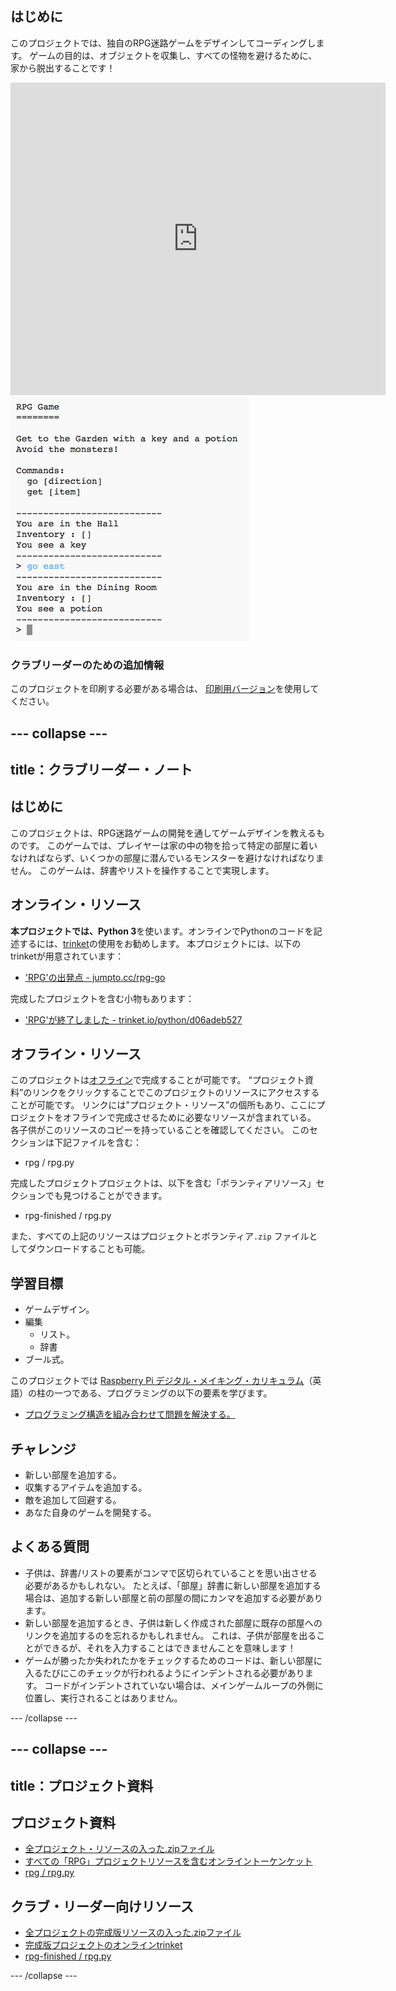 ## はじめに

このプロジェクトでは、独自のRPG迷路ゲームをデザインしてコーディングします。 ゲームの目的は、オブジェクトを収集し、すべての怪物を避けるために、家から脱出することです！

<div class="trinket">
  <iframe src="https://trinket.io/embed/python/d06adeb527?outputOnly=true&start=result" width="600" height="500" frameborder="0" marginwidth="0" marginheight="0" allowfullscreen>
  </iframe>
  <img src="images/rpg-finished.png">
</div>

### クラブリーダーのための追加情報

このプロジェクトを印刷する必要がある場合は、 [印刷用バージョン](https://projects.raspberrypi.org/en/projects/rpg/print)を使用してください。

## \--- collapse \---

## title：クラブリーダー・ノート

## はじめに

このプロジェクトは、RPG迷路ゲームの開発を通してゲームデザインを教えるものです。 このゲームでは、プレイヤーは家の中の物を拾って特定の部屋に着いなければならず、いくつかの部屋に潜んでいるモンスターを避けなければなりません。 このゲームは、辞書やリストを操作することで実現します。

## オンライン・リソース

**本プロジェクトでは、Python 3**を使います。オンラインでPythonのコードを記述するには、[trinket](https://trinket.io/)の使用をお勧めします。 本プロジェクトには、以下のtrinketが用意されています：

+ ['RPG'の出発点 - jumpto.cc/rpg-go](http://jumpto.cc/rpg-go)

完成したプロジェクトを含む小物もあります：

+ ['RPG'が終了しました - trinket.io/python/d06adeb527](https://trinket.io/python/d06adeb527)

## オフライン・リソース

このプロジェクトは[オフライン](https://www.codeclubprojects.org/en-GB/resources/python-working-offline/)で完成することが可能です。 “プロジェクト資料”のリンクをクリックすることでこのプロジェクトのリソースにアクセスすることが可能です。 リンクには”プロジェクト・リソース”の個所もあり、ここにプロジェクトをオフラインで完成させるために必要なリソースが含まれている。 各子供がこのリソースのコピーを持っていることを確認してください。 このセクションは下記ファイルを含む：

+ rpg / rpg.py

完成したプロジェクトプロジェクトは、以下を含む「ボランティアリソース」セクションでも見つけることができます。

+ rpg-finished / rpg.py

また、すべての上記のリソースはプロジェクトとボランティア`.zip` ファイルとしてダウンロードすることも可能。

## 学習目標

+ ゲームデザイン。
+ 編集 
    + リスト。
    + 辞書
+ ブール式。

このプロジェクトでは [Raspberry Pi デジタル・メイキング・カリキュラム](http://rpf.io/curriculum)（英語）の柱の一つである、プログラミングの以下の要素を学びます。

+ [プログラミング構造を組み合わせて問題を解決する。](https://www.raspberrypi.org/curriculum/programming/builder)

## チャレンジ

+ 新しい部屋を追加する。
+ 収集するアイテムを追加する。
+ 敵を追加して回避する。
+ あなた自身のゲームを開発する。

## よくある質問

+ 子供は、辞書/リストの要素がコンマで区切られていることを思い出させる必要があるかもしれない。 たとえば、「部屋」辞書に新しい部屋を追加する場合は、追加する新しい部屋と前の部屋の間にカンマを追加する必要があります。
+ 新しい部屋を追加するとき、子供は新しく作成された部屋に既存の部屋へのリンクを追加するのを忘れるかもしれません。 これは、子供が部屋を出ることができるが、それを入力することはできませんことを意味します！
+ ゲームが勝ったか失われたかをチェックするためのコードは、新しい部屋に入るたびにこのチェックが行われるようにインデントされる必要があります。 コードがインデントされていない場合は、メインゲームループの外側に位置し、実行されることはありません。

\--- /collapse \---

## \--- collapse \---

## title：プロジェクト資料

## プロジェクト資料

+ [全プロジェクト・リソースの入った.zipファイル](resources/rpg-project-resources.zip)
+ [すべての「RPG」プロジェクトリソースを含むオンライントーケンケット](http://jumpto.cc/rpg-go)
+ [rpg / rpg.py](resources/rpg-rpg.py)

## クラブ・リーダー向けリソース

+ [全プロジェクトの完成版リソースの入った.zipファイル](resources/rpg-volunteer-resources.zip)
+ [完成版プロジェクトのオンラインtrinket](https://trinket.io/python/d06adeb527)
+ [rpg-finished / rpg.py](resources/rpg-finished-rpg.py)

\--- /collapse \---